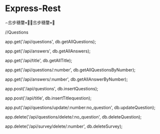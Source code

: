 ﻿# Express-Rest
⌢丠步䅯䥐•਍⌢丠步䅯䥐•਍

//Questions

app.get('/api/questions', db.getAllQuestions);

app.get('/api/answers', db.getAllAnswers);

app.get('/api/title', db.getAllTitle);

app.get('/api/questions/:number', db.getAllQuestionsByNumber);

app.get('/api/answers/:number', db.getAllAnswerByNumber);

app.post('/api/questions', db.insertQuestions);

app.post('/api/title', db.insertTitlequestion);

app.put('/api/questions/update/:number:no_question', db.updateQuestion);

app.delete('/api/questions/delete/:no_question', db.deleteQuestion);

app.delete('/api/survey/delete/:number', db.deleteSurvey);
